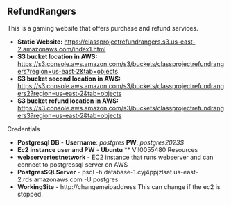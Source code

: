 ## RefundRangers

This is a gaming website that offers purchase and refund services. 

- **Static Website:** https://classprojectrefundrangers.s3.us-east-2.amazonaws.com/index1.html
- **S3 bucket location in AWS:** https://s3.console.aws.amazon.com/s3/buckets/classprojectrefundrangers?region=us-east-2&tab=objects
- **S3 bucket second location in AWS:** https://s3.console.aws.amazon.com/s3/buckets/classprojectrefundrangers2?region=us-east-2&tab=objects
- **S3 bucket refund location in AWS:** https://s3.console.aws.amazon.com/s3/buckets/classprojectrefundrangers3?region=us-east-2&tab=objects


Credentials
- **Postgresql DB** - **Username**: *postgres* **PW**: *postgres2023$*
- **Ec2 instance user and PW** - **Ubuntu** ** Vl!0055480
Resources
- **webservertestnetwork** - EC2 instance that runs webserver and can connect to postgressql server on AWS
- **PostgresSQLServer** - psql -h database-1.cyj4ppjzlsat.us-east-2.rds.amazonaws.com -U postgres
- **WorkingSite** - http://changemeipaddress This can change if the ec2 is stopped.
